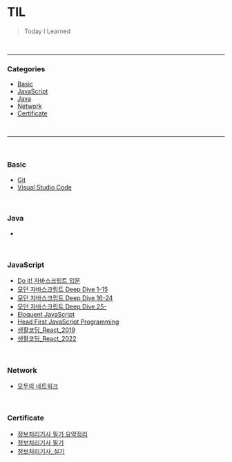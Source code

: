 # TIL

> Today I Learned

<br>

---

### Categories

+ [Basic](#basic)
+ [JavaScript](#javascript)
+ [Java](#java)
+ [Network](#network)
+ [Certificate](#certificate)

<br>

---

<br>

### Basic

- [Git](basic/git.md)
- [Visual Studio Code](basic/vscode.md)

<br>

### Java

- 

<br>

### JavaScript

- [Do it! 자바스크립트 입문](javascript/Do_it_자바스크립트_입문.md)
- [모던 자바스크립트 Deep Dive 1-15](javascript/모던_자바스크립트_Deep_Dive_1-15.md)
- [모던 자바스크립트 Deep Dive 16-24](javascript/모던_자바스크립트_Deep_Dive_16-24.md)
- [모던 자바스크립트 Deep Dive 25-](javascript/모던_자바스크립트_Deep_Dive_25-.md)
- [Eloquent JavaScript](javascript/Eloquent_JavaScript.md)
- [Head First JavaScript Programming](javascript/Head_First_JavaScript_Programming.md)
- [생활코딩_React_2019](javascript/생활코딩_React_2019.md)
- [생활코딩_React_2022](javascript/생활코딩_React_2022.md)

<br>

### Network

- [모두의 네트워크](network/모두의_네트워크.md)

<br>

### Certificate

- [정보처리기사 필기 요약정리](certificate/정보처리기사/요약정리_필기.md)
- [정보처리기사 필기](certificate/정보처리기사/정보처리기사_필기.md)
- [정보처리기사_실기](certificate/정보처리기사/정보처리기사_실기.md)

<br>